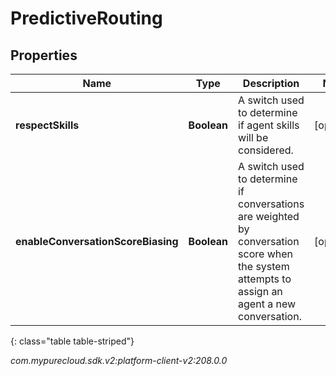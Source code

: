 # PredictiveRouting


## Properties

| Name | Type | Description | Notes |
| ------------ | ------------- | ------------- | ------------- |
| **respectSkills** | **Boolean** | A switch used to determine if agent skills will be considered. |  [optional] |
| **enableConversationScoreBiasing** | **Boolean** | A switch used to determine if conversations are weighted by conversation score when the system attempts to assign an agent a new conversation. |  [optional] |
{: class="table table-striped"}




_com.mypurecloud.sdk.v2:platform-client-v2:208.0.0_
